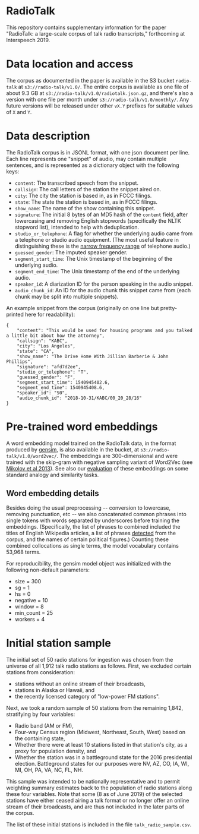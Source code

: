 # RadioTalk
This repository contains supplementary information for the paper "RadioTalk: a large-scale corpus of talk radio transcripts," forthcoming at Interspeech 2019.

# Data location and access
The corpus as documented in the paper is available in the S3 bucket `radio-talk` at `s3://radio-talk/v1.0/`. The entire corpus is available as one file of about 9.3 GB at `s3://radio-talk/v1.0/radiotalk.json.gz`, and there's also a version with one file per month under `s3://radio-talk/v1.0/monthly/`. Any future versions will be released under other `vX.Y` prefixes for suitable values of `X` and `Y`.

# Data description
The RadioTalk corpus is in JSONL format, with one json document per line. Each line represents one "snippet" of audio, may contain multiple sentences, and is represented as a dictionary object with the following keys:
* `content`: The transcribed speech from the snippet.
* `callsign`: The call letters of the station the snippet aired on.
* `city`: The city the station is based in, as in FCCC filings.
* `state`: The state the station is based in, as in FCCC filings.
* `show_name`: The name of the show containing this snippet.
* `signature`: The initial 8 bytes of an MD5 hash of the `content` field, after lowercasing and removing English stopwords (specifically the NLTK stopword list), intended to help with deduplication.
* `studio_or_telephone`: A flag for whether the underlying audio came from a telephone or studio audio equipment. (The most useful feature in distinguishing these is the [narrow frequency range](https://en.wikipedia.org/wiki/Plain_old_telephone_service#Characteristics) of telephone audio.)
* `guessed_gender`: The imputed speaker gender.
* `segment_start_time`: The Unix timestamp of the beginning of the underlying audio.
* `segment_end_time`: The Unix timestamp of the end of the underlying audio.
* `speaker_id`: A diarization ID for the person speaking in the audio snippet.
* `audio_chunk_id`: An ID for the audio chunk this snippet came from (each chunk may be split into multiple snippets).

An example snippet from the corpus (originally on one line but pretty-printed here for readability):
```
{
    "content": "This would be used for housing programs and you talked a little bit about how the attorney",
    "callsign": "KABC",
    "city": "Los Angeles",
    "state": "CA",
    "show_name": "The Drive Home With Jillian Barberie & John Phillips",
    "signature": "afd7d2ee",
    "studio_or_telephone": "T",
    "guessed_gender": "F",
    "segment_start_time": 1540945402.6,
    "segment_end_time": 1540945408.6,
    "speaker_id": "S0",
    "audio_chunk_id": "2018-10-31/KABC/00_20_28/16"
}
```

# Pre-trained word embeddings
A word embedding model trained on the RadioTalk data, in the format produced by [gensim](https://radimrehurek.com/gensim/models/word2vec.html), is also available in the bucket, at `s3://radio-talk/v1.0/word2vec/`. The embeddings are 300-dimensional and were trained with the skip-gram with negative sampling variant of Word2Vec (see [Mikolov et al 2013](https://arxiv.org/abs/1301.3781)). See also our [evaluation](word2vec/word2vec-eval.ipynb) of these embeddings on some standard analogy and similarity tasks.

## Word embedding details
Besides doing the usual preprocessing -- conversion to lowercase, removing punctuation, etc -- we also concatenated common phrases into single tokens with words separated by underscores  before training the embeddings. (Specifically, the list of phrases to combined included the titles of English Wikipedia articles, a list of phrases [detected](https://radimrehurek.com/gensim/models/phrases.html) from the corpus, and the names of certain political figures.) Counting these combined collocations as single terms, the model vocabulary contains 53,968 terms.

For reproducibility, the gensim model object was initialized with the following non-default parameters:
* size = 300
* sg = 1
* hs = 0
* negative = 10
* window = 8
* min\_count = 25
* workers = 4

# Initial station sample
The initial set of 50 radio stations for ingestion was chosen from the universe of all 1,912 talk radio stations as follows. First, we excluded certain stations from consideration:
* stations without an online stream of their broadcasts,
* stations in Alaska or Hawaii, and
* the recently licensed category of "low-power FM stations".

Next, we took a random sample of 50 stations from the remaining 1,842, stratifying by four variables:
* Radio band (AM or FM),
* Four-way Census region (Midwest, Northeast, South, West) based on the containing state,
* Whether there were at least 10 stations listed in that station's city, as a proxy for population density, and
* Whether the station was in a battleground state for the 2016 presidential election. Battleground states for our purposes were NV, AZ, CO, IA, WI, MI, OH, PA, VA, NC, FL, NH.

This sample was intended to be nationally representative and to permit weighting summary estimates back to the population of radio stations along these four variables. Note that some (8 as of June 2019) of the selected stations have either ceased airing a talk format or no longer offer an online stream of their broadcasts, and are thus not included in the later parts of the corpus.

The list of these initial stations is included in the file `talk_radio_sample.csv`.

